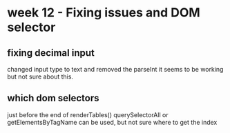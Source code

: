 # week 12 - Fixing issues and DOM selector

## fixing decimal input
changed input type to text and removed the parseInt
it seems to be working but not sure about this.

## which dom selectors
just before the end of renderTables()
querySelectorAll or getElementsByTagName
can be used, but not sure where to get the index
